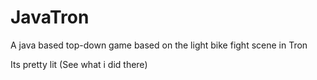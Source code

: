 # JavaTron
A java based top-down game based on the light bike fight scene in Tron

Its pretty lit (See what i did there)
